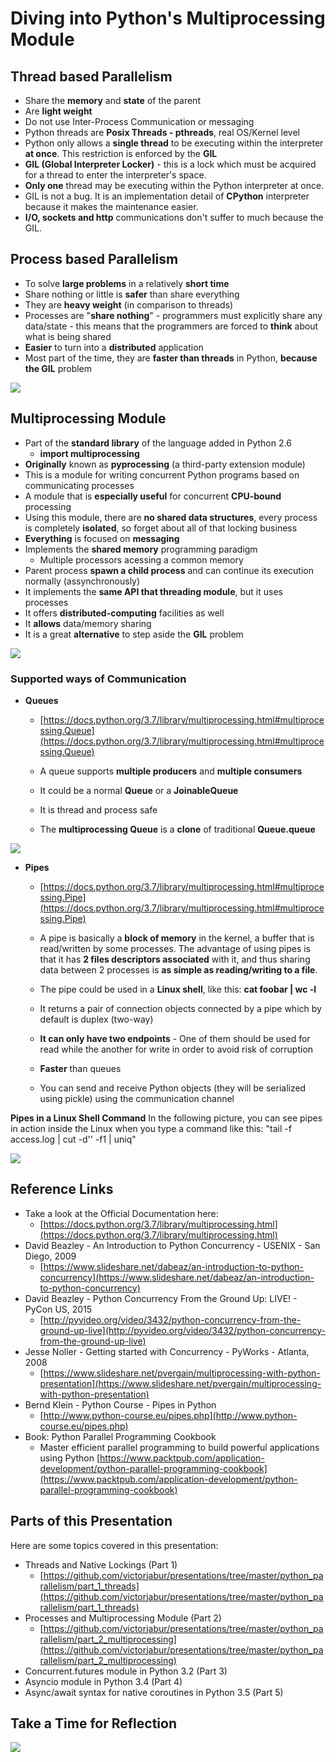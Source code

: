 # Diving into Python's Multiprocessing Module

## Thread based Parallelism
- Share the **memory** and **state** of the parent
- Are **light weight**
- Do not use Inter-Process Communication or messaging
- Python threads are **Posix Threads - pthreads**, real OS/Kernel level
- Python only allows a **single thread** to be executing within the interpreter **at once**. This restriction is enforced by the **GIL**
- **GIL (Global Interpreter Locker)** - this is a lock which must be acquired for a thread to enter the interpreter's space.
- **Only one** thread may be executing within the Python interpreter at once.
- GIL is not a bug. It is an implementation detail of **CPython** interpreter because it makes the maintenance easier.
- **I/O, sockets and http** communications don't suffer to much because the GIL.


## Process based Parallelism
- To solve **large problems** in a relatively **short time**
- Share nothing or little is **safer** than share everything
- They are **heavy weight** (in comparison to threads)
- Processes are "**share nothing**" - programmers must explicitly share any data/state - this means that the programmers are forced to **think** about what is being shared
- **Easier** to turn into a **distributed** application
- Most part of the time, they are **faster than threads** in Python, **because the GIL** problem

![](images/process_threads.png)

## Multiprocessing Module

- Part of the **standard library** of the language added in Python 2.6
	- **import multiprocessing**
- **Originally** known as **pyprocessing** (a third-party extension module)
- This is a module for writing concurrent Python programs based on communicating processes
- A module that is **especially useful** for concurrent **CPU-bound** processing
- Using this module, there are **no shared data structures**, every process is completely **isolated**, so forget about all of that locking business
- **Everything** is focused on **messaging**
- Implements the **shared memory** programming paradigm
	- Multiple processors acessing a common memory
- Parent process **spawn a child process** and can continue its execution normally (assynchronously)
- It implements the **same API that threading module**, but it uses processes
- It offers **distributed-computing** facilities as well
- It **allows** data/memory sharing
- It is a great **alternative** to step aside the **GIL** problem

![](images/multiprocessing_scheme.png)

### Supported ways of Communication

- **Queues**
	- [https://docs.python.org/3.7/library/multiprocessing.html#multiprocessing.Queue](https://docs.python.org/3.7/library/multiprocessing.html#multiprocessing.Queue) 
	
	- A queue supports **multiple producers** and **multiple consumers**
	- It could be a normal **Queue** or a **JoinableQueue**
	- It is thread and process safe
	- The **multiprocessing Queue** is a **clone** of traditional **Queue.queue**
	
![](images/queue.png) 
	
- **Pipes**
	- [https://docs.python.org/3.7/library/multiprocessing.html#multiprocessing.Pipe](https://docs.python.org/3.7/library/multiprocessing.html#multiprocessing.Pipe)
	
	- A pipe is basically a **block of memory** in the kernel, a buffer that is read/written by some processes. The advantage of using pipes is that it has **2 files descriptors associated** with it, and thus sharing data between 2 processes is **as simple as reading/writing to a file**.
	- The pipe could be used in a **Linux shell**, like this: **cat foobar | wc -l**
	- It returns a pair of connection objects connected by a pipe which by default is duplex (two-way)
	- **It can only have two endpoints** - One of them should be used for read while the another for write in order to avoid risk of corruption
	- **Faster** than queues
	- You can send and receive Python objects (they will be serialized using pickle) using the communication channel

**Pipes in a Linux Shell Command**
In the following picture, you can see pipes in action inside the Linux when you type a command like this: "tail -f access.log | cut -d'' -f1 | uniq"

![](images/linux_pipe.png) 

## Reference Links

- Take a look at the Official Documentation here:
	- [https://docs.python.org/3.7/library/multiprocessing.html](https://docs.python.org/3.7/library/multiprocessing.html)
- David Beazley - An Introduction to Python Concurrency - USENIX - San Diego, 2009
	- [https://www.slideshare.net/dabeaz/an-introduction-to-python-concurrency](https://www.slideshare.net/dabeaz/an-introduction-to-python-concurrency)
- David Beazley - Python Concurrency From the Ground Up: LIVE! - PyCon US, 2015
	- [http://pyvideo.org/video/3432/python-concurrency-from-the-ground-up-live](http://pyvideo.org/video/3432/python-concurrency-from-the-ground-up-live)
- Jesse Noller - Getting started with Concurrency - PyWorks - Atlanta, 2008
	- [https://www.slideshare.net/pvergain/multiprocessing-with-python-presentation](https://www.slideshare.net/pvergain/multiprocessing-with-python-presentation)
- Bernd Klein - Python Course - Pipes in Python
	- [http://www.python-course.eu/pipes.php](http://www.python-course.eu/pipes.php)
- Book: Python Parallel Programming Cookbook
	- Master efficient parallel programming to build powerful applications using Python
	[https://www.packtpub.com/application-development/python-parallel-programming-cookbook](https://www.packtpub.com/application-development/python-parallel-programming-cookbook)

## Parts of this Presentation

Here are some topics covered in this presentation: 

- Threads and Native Lockings (Part 1)
	- [https://github.com/victorjabur/presentations/tree/master/python_parallelism/part_1_threads](https://github.com/victorjabur/presentations/tree/master/python_parallelism/part_1_threads)
- Processes and Multiprocessing Module (Part 2)
	- [https://github.com/victorjabur/presentations/tree/master/python_parallelism/part_2_multiprocessing](https://github.com/victorjabur/presentations/tree/master/python_parallelism/part_2_multiprocessing)
- Concurrent.futures module in Python 3.2 (Part 3)
- Asyncio module in Python 3.4 (Part 4)
- Async/await syntax for native coroutines in Python 3.5 (Part 5)

## Take a Time for Reflection
![](images/cartoon_reflection.png) 
